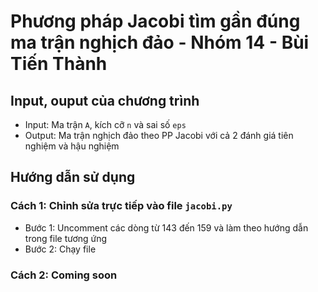 # Phương pháp Jacobi tìm gần đúng ma trận nghịch đảo - Nhóm 14 - Bùi Tiến Thành
## Input, ouput của chương trình
- Input: Ma trận `A`, kích cỡ `n` và sai số `eps`
- Output: Ma trận nghịch đảo theo PP Jacobi với cả 2 đánh giá tiên nghiệm và hậu nghiệm
## Hướng dẫn sử dụng
### Cách 1: Chỉnh sửa trực tiếp vào file `jacobi.py` 
- Bước 1: Uncomment các dòng từ 143 đến 159 và làm theo hướng dẫn trong file tương ứng
- Bước 2: Chạy file

### Cách 2: Coming soon